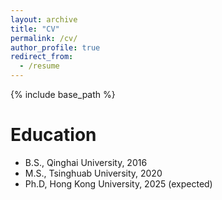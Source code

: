 ```yaml
---
layout: archive
title: "CV"
permalink: /cv/
author_profile: true
redirect_from:
  - /resume
---
```


{% include base_path %}

Education
======
* B.S., Qinghai University, 2016
* M.S., Tsinghuab University, 2020
* Ph.D, Hong Kong University, 2025 (expected)
